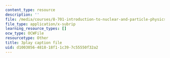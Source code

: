 ```yaml
---
content_type: resource
description: ''
file: /media/courses/8-701-introduction-to-nuclear-and-particle-physics-fall-2020/d1003056481818f11c397c55550f32a2_nXzur-2hbkI.srt
file_type: application/x-subrip
learning_resource_types: []
ocw_type: OCWFile
resourcetype: Other
title: 3play caption file
uid: d1003056-4818-18f1-1c39-7c55550f32a2
---
```

